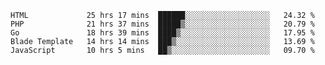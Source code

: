 
<!--START_SECTION:waka-->

```text
HTML             25 hrs 17 mins  ██████░░░░░░░░░░░░░░░░░░░   24.32 %
PHP              21 hrs 37 mins  █████▒░░░░░░░░░░░░░░░░░░░   20.79 %
Go               18 hrs 39 mins  ████▒░░░░░░░░░░░░░░░░░░░░   17.95 %
Blade Template   14 hrs 14 mins  ███▒░░░░░░░░░░░░░░░░░░░░░   13.69 %
JavaScript       10 hrs 5 mins   ██▒░░░░░░░░░░░░░░░░░░░░░░   09.70 %
```

<!--END_SECTION:waka-->
